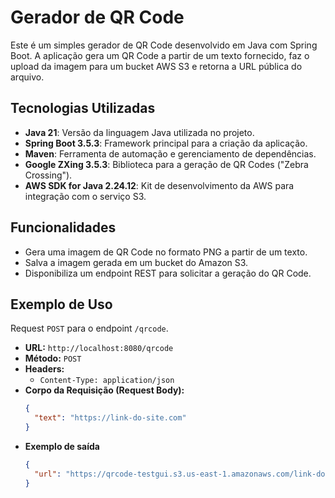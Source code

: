 # Gerador de QR Code

Este é um simples gerador de QR Code desenvolvido em Java com Spring Boot. A aplicação gera um QR Code a partir de um texto fornecido, faz o upload da imagem para um bucket AWS S3 e retorna a URL pública do arquivo.

## Tecnologias Utilizadas

* **Java 21**: Versão da linguagem Java utilizada no projeto.
* **Spring Boot 3.5.3**: Framework principal para a criação da aplicação.
* **Maven**: Ferramenta de automação e gerenciamento de dependências.
* **Google ZXing 3.5.3**: Biblioteca para a geração de QR Codes ("Zebra Crossing").
* **AWS SDK for Java 2.24.12**: Kit de desenvolvimento da AWS para integração com o serviço S3.

## Funcionalidades

* Gera uma imagem de QR Code no formato PNG a partir de um texto.
* Salva a imagem gerada em um bucket do Amazon S3.
* Disponibiliza um endpoint REST para solicitar a geração do QR Code.

## Exemplo de Uso

Request `POST` para o endpoint `/qrcode`.

* **URL:** `http://localhost:8080/qrcode`
* **Método:** `POST`
* **Headers:**
    * `Content-Type: application/json`
* **Corpo da Requisição (Request Body):**
    ```json
    {
      "text": "https://link-do-site.com"
    }
    ```
* **Exemplo de saída**
     ```json
    {
       "url": "https://qrcode-testgui.s3.us-east-1.amazonaws.com/link-do-qrcode"
    }
     ```
  
  
